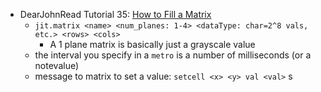 - DearJohnRead Tutorial 35: [How to Fill a Matrix](https://www.youtube.com/watch?v=uYU_Sjahvek&index=37&list=PLVIa8UkRzErsdnC1DEpDy7S9Ss7BhY7nY)
    - `jit.matrix <name> <num_planes: 1-4> <dataType: char=2^8 vals, etc.> <rows> <cols>`
        - A 1 plane matrix is basically just a grayscale value
    - the interval you specify in a `metro` is a number of milliseconds (or a notevalue)
    - message to matrix to set a value: `setcell <x> <y> val <val>`
    s 
    
    
